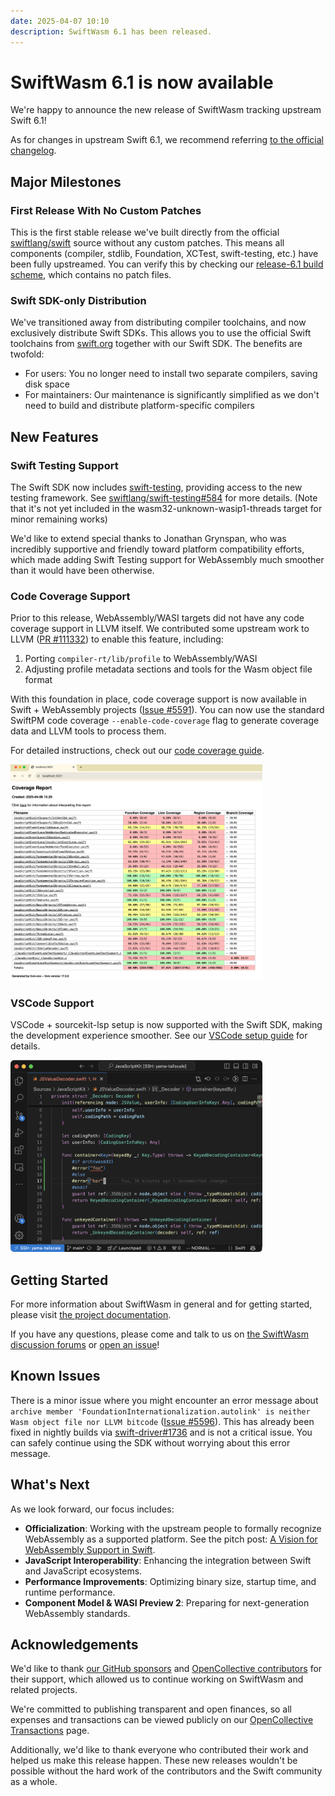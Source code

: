 ```yaml
---
date: 2025-04-07 10:10
description: SwiftWasm 6.1 has been released.
---
```


# SwiftWasm 6.1 is now available

We're happy to announce the new release of SwiftWasm tracking upstream Swift 6.1!

As for changes in upstream Swift 6.1, we recommend referring [to the official changelog](https://github.com/apple/swift/blob/release/6.1/CHANGELOG.md).

## Major Milestones

### First Release With No Custom Patches

This is the first stable release we've built directly from the official [swiftlang/swift](https://github.com/swiftlang/swift) source without any custom patches. This means all components (compiler, stdlib, Foundation, XCTest, swift-testing, etc.) have been fully upstreamed. You can verify this by checking our [release-6.1 build scheme](https://github.com/swiftwasm/swiftwasm-build/tree/main/schemes/release-6.1), which contains no patch files.

### Swift SDK-only Distribution

We've transitioned away from distributing compiler toolchains, and now exclusively distribute Swift SDKs. This allows you to use the official Swift toolchains from [swift.org](https://swift.org) together with our Swift SDK. The benefits are twofold:

- For users: You no longer need to install two separate compilers, saving disk space
- For maintainers: Our maintenance is significantly simplified as we don't need to build and distribute platform-specific compilers

## New Features

### Swift Testing Support

The Swift SDK now includes [swift-testing](https://github.com/swiftwasm/swift/issues/5587), providing access to the new testing framework. See [swiftlang/swift-testing#584](https://github.com/swiftlang/swift-testing/pull/584) for more details.
(Note that it's not yet included in the wasm32-unknown-wasip1-threads target for minor remaining works)

We'd like to extend special thanks to Jonathan Grynspan, who was incredibly supportive and friendly toward platform compatibility efforts, which made adding Swift Testing support for WebAssembly much smoother than it would have been otherwise.

### Code Coverage Support

Prior to this release, WebAssembly/WASI targets did not have any code coverage support in LLVM itself. We contributed some upstream work to LLVM ([PR #111332](https://github.com/llvm/llvm-project/pull/111332)) to enable this feature, including:

1. Porting `compiler-rt/lib/profile` to WebAssembly/WASI
2. Adjusting profile metadata sections and tools for the Wasm object file format

With this foundation in place, code coverage support is now available in Swift + WebAssembly projects ([Issue #5591](https://github.com/swiftwasm/swift/issues/5591)). You can now use the standard SwiftPM code coverage `--enable-code-coverage` flag to generate coverage data and LLVM tools to process them.

For detailed instructions, check out our [code coverage guide](https://book.swiftwasm.org/getting-started/testing.html#code-coverage-with-swiftpm).

<img src="/images/6.1-release-coverage-support.png" alt="HTML report of JavaScriptKit test coverage" width="80%" />

### VSCode Support

VSCode + sourcekit-lsp setup is now supported with the Swift SDK, making the development experience smoother. See our [VSCode setup guide](https://book.swiftwasm.org/getting-started/vscode.html) for details.

<img src="/images/6.1-vscode-editing.png" alt="Editing Swift file with VSCode" width="80%" />

## Getting Started

For more information about SwiftWasm in general and for getting started, please visit [the project documentation](https://book.swiftwasm.org/).

If you have any questions, please come and talk to us on [the SwiftWasm discussion forums](https://github.com/swiftwasm/swift/discussions)
or [open an issue](https://github.com/swiftwasm/swift/issues/new)!

## Known Issues

There is a minor issue where you might encounter an error message about `archive member 'FoundationInternationalization.autolink' is neither Wasm object file nor LLVM bitcode` ([Issue #5596](https://github.com/swiftwasm/swift/issues/5596)). This has already been fixed in nightly builds via [swift-driver#1736](https://github.com/swiftlang/swift-driver/pull/1736) and is not a critical issue. You can safely continue using the SDK without worrying about this error message.

## What's Next

As we look forward, our focus includes:

- **Officialization**: Working with the upstream people to formally recognize WebAssembly as a supported platform. See the pitch post: [A Vision for WebAssembly Support in Swift](https://forums.swift.org/t/pitch-a-vision-for-webassembly-support-in-swift/79060).
- **JavaScript Interoperability**: Enhancing the integration between Swift and JavaScript ecosystems.
- **Performance Improvements**: Optimizing binary size, startup time, and runtime performance.
- **Component Model & WASI Preview 2**: Preparing for next-generation WebAssembly standards.

## Acknowledgements

We'd like to thank [our GitHub sponsors](https://github.com/sponsors/swiftwasm) and [OpenCollective
contributors](https://opencollective.com/swiftwasm) for their support, which allowed us to continue working on SwiftWasm
and related projects.

We're committed to publishing transparent and open finances, so all expenses and transactions can be
viewed publicly on our [OpenCollective Transactions](https://opencollective.com/swiftwasm/transactions) page.

Additionally, we'd like to thank everyone who contributed their work and helped us make this release
happen. These new releases wouldn't be possible without the hard work of the contributors and the Swift community as a whole. 

